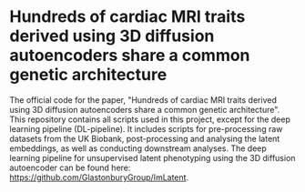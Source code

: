 # Hundreds of cardiac MRI traits derived using 3D diffusion autoencoders share a common genetic architecture

The official code for the paper, "Hundreds of cardiac MRI traits derived using 3D diffusion autoencoders share a common genetic architecture". This repository contains all scripts used in this project, except for the deep learning pipeline (DL-pipeline). It includes scripts for pre-processing raw datasets from the UK Biobank, post-processing and analysing the latent embeddings, as well as conducting downstream analyses. The deep learning pipeline for unsupervised latent phenotyping using the 3D diffusion autoencoder can be found here: https://github.com/GlastonburyGroup/ImLatent.
